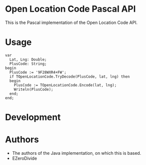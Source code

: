 # Open Location Code Pascal API

This is the Pascal implementation of the Open Location Code API.

# Usage
```
var
  Lat, Lng: Double;
  PlusCode: String;
begin
  PlusCode := '9F28WXR4+FW';
  if TOpenLocationCode.TryDecode(PlusCode, lat, lng) then
  begin
    PlusCode := TOpenLocationCode.Encode(lat, lng);
    Writeln(PlusCode);
  end;
end;
```
# Development

# Authors

* The authors of the Java implementation, on which this is based.
* EZeroDivide
